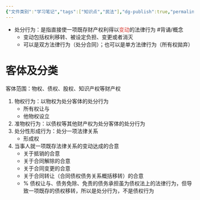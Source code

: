 ```yaml
---
{"文件类别":"学习笔记","tags":["知识点","民法"],"dg-publish":true,"permalink":"/学习笔记studyup/知识点cheese/处分行为/","dgPassFrontmatter":true,"created":"2024-09-13T08:52:40.036+08:00","updated":"2024-10-23T12:09:08.009+08:00"}
---
```


- 处分行为：是指直接使一项既存财产权利得以<font color="#d83931">变动</font>的法律行为 #背诵/概念 
	- 变动包括权利移转、被设定负担、变更或者消灭
	- 可以是双方法律行为（处分合同）；也可以是单方法律行为（所有权拋弃）

# 客体及分类
客体范围：物权、债权、股权、知识产权等财产权
1. 物权行为：以物权为处分客体的处分行为
	- 所有权让与
	- 他物权设立
2. 准物权行为：以债权等其他财产权为处分客体的处分行为
3. 处分性形成行为：处分一项法律关系
	- 形成权
4. 当事人就一项既存法律关系的变动达成的合意
	- 关于抵销的合意
	- 关于合同解除的合意
	- 关于合同变更的合意
	- 关于合同转让（合同债权债务关系概括移转）的合意
	- % 债权让与、债务免除、免责的债务承担虽为债权法上的法律行为，但导致一项既存的债权移转，所以是处分行为，不是债权行为
